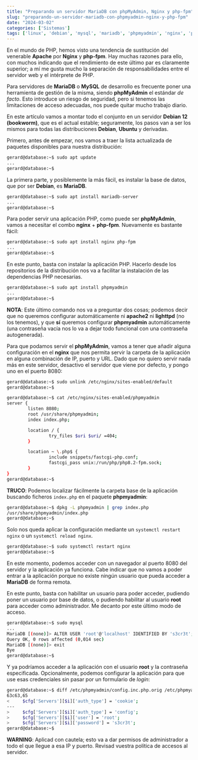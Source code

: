 ```yaml
---
title: "Preparando un servidor MariaDB con phpMyAdmin, Nginx y php-fpm"
slug: "preparando-un-servidor-mariadb-con-phpmyadmin-nginx-y-php-fpm"
date: "2024-03-02"
categories: ['Sistemas']
tags: ['linux', 'debian', 'mysql', 'mariadb', 'phpmyadmin', 'nginx', 'php-fpm']
---
```


En el mundo de PHP, hemos visto una tendencia de sustitución del venerable **Apache**
por **Nginx** y **php-fpm**. Hay muchas razones para ello, con muchos indicando que el
rendimiento de este último par es claramente superior; a mí me gusta mucho la separación
de responsabilidades entre el servidor web y el intérprete de PHP.<!--more-->

Para servidores de **MariaDB** o **MySQL** de desarrollo es frecuente poner una herramienta
de gestión de la misma, siendo **phpMyAdmin** el estándar *de facto*. Esto introduce un
riesgo de seguridad, pero si tenemos las limitaciones de acceso adecuadas, nos puede
quitar mucho trabajo diario.

En este artículo vamos a montar todo el conjunto en un servidor **Debian 12 (bookworm)**,
que es el actual estable; seguramente, los pasos van a ser los mismos para todas las
distribuciones **Debian**, **Ubuntu** y derivadas.

Primero, antes de empezar, nos vamos a traer la lista actualizada de paquetes disponibles
para nuestra distribución:

```bash
gerard@database:~$ sudo apt update
...
gerard@database:~$
```

La primera parte, y posiblemente la más fácil, es instalar la base de datos, que por ser
**Debian**, es **MariaDB**.

```bash
gerard@database:~$ sudo apt install mariadb-server
...
gerard@database:~$
```

Para poder servir una aplicación PHP, como puede ser **phpMyAdmin**, vamos a necesitar
el combo **nginx** + **php-fpm**. Nuevamente es bastante fácil:

```bash
gerard@database:~$ sudo apt install nginx php-fpm
...
gerard@database:~$
```

En este punto, basta con instalar la aplicación PHP. Hacerlo desde los repositorios de
la distribución nos va a facilitar la instalación de las dependencias PHP necesarias.

```bash
gerard@database:~$ sudo apt install phpmyadmin
...
gerard@database:~$
```

**NOTA**: Este último comando nos va a preguntar dos cosas; podemos decir que no queremos
configurar automáticamente ni **apache2** ni **lighttpd** (no los tenemos), y que **sí**
queremos configurar **phpmyadmin** automáticamente (una contraseña vacía nos lo va a dejar
todo funcional con una contraseña autogenerada).

Para que podamos servir el **phpMyAdmin**, vamos a tener que añadir alguna configuración
en el **nginx** que nos permita servir la carpeta de la aplicación en alguna combinación
de IP, puerto y URL. Dado que no quiero servir nada más en este servidor, desactivo el
servidor que viene por defecto, y pongo uno en el puerto 8080:

```bash
gerard@database:~$ sudo unlink /etc/nginx/sites-enabled/default
gerard@database:~$
```

```bash
gerard@database:~$ cat /etc/nginx/sites-enabled/phpmyadmin
server {
        listen 8080;
        root /usr/share/phpmyadmin;
        index index.php;

        location / {
                try_files $uri $uri/ =404;
        }

        location ~ \.php$ {
                include snippets/fastcgi-php.conf;
                fastcgi_pass unix:/run/php/php8.2-fpm.sock;
        }
}
gerard@database:~$
```

**TRUCO**: Podemos localizar fácilmente la carpeta base de la aplicación buscando ficheros
`index.php` en el paquete **phpmyadmin**:

```bash
gerard@database:~$ dpkg -L phpmyadmin | grep index.php
/usr/share/phpmyadmin/index.php
gerard@database:~$
```

Solo nos queda aplicar la configuración mediante un `systemctl restart nginx` o un `systemctl reload nginx`.

```bash
gerard@database:~$ sudo systemctl restart nginx
gerard@database:~$
```

En este momento, podemos acceder con un navegador al puerto 8080 del servidor y la aplicación
ya funciona. Cabe indicar que no vamos a poder entrar a la aplicación porque no existe ningún
usuario que pueda acceder a **MariaDB** de forma remota.

En este punto, basta con habilitar un usuario para poder  acceder, pudiendo poner un usuario
por base de datos, o pudiendo habilitar al usuario **root** para acceder como administrador.
Me decanto por este último modo de acceso.

```bash
gerard@database:~$ sudo mysql
...
MariaDB [(none)]> ALTER USER 'root'@'localhost' IDENTIFIED BY 's3cr3t';
Query OK, 0 rows affected (0,014 sec)
MariaDB [(none)]> exit
Bye
gerard@database:~$
```

Y ya podríamos acceder a la aplicación con el usuario **root** y la contraseña especificada.
Opcionalmente, podemos configurar la aplicación para que use esas credenciales sin pasar
por un formulario de *login*:

```bash
gerard@database:~$ diff /etc/phpmyadmin/config.inc.php.orig /etc/phpmyadmin/config.inc.php
63c63,65
<     $cfg['Servers'][$i]['auth_type'] = 'cookie';
---
>     $cfg['Servers'][$i]['auth_type'] = 'config';
>     $cfg['Servers'][$i]['user'] = 'root';
>     $cfg['Servers'][$i]['password'] = 's3cr3t';
gerard@database:~$
```
**WARNING**: Aplicad con cautela; esto va a dar permisos de administrador a todo el que
llegue a esa IP y puerto. Revisad vuestra política de accesos al servidor.
